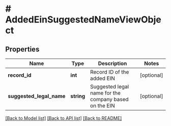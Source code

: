 # # AddedEinSuggestedNameViewObject

## Properties

Name | Type | Description | Notes
------------ | ------------- | ------------- | -------------
**record_id** | **int** | Record ID of the added EIN | [optional]
**suggested_legal_name** | **string** | Suggested legal name for the company based on the EIN | [optional]

[[Back to Model list]](../../README.md#models) [[Back to API list]](../../README.md#endpoints) [[Back to README]](../../README.md)
